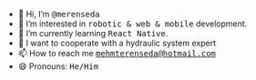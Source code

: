 - 👋 Hi, I’m <kbd>@merenseda</kbd>
- 👀 I’m interested in <kbd>robotic & web & mobile</kbd> development.
- 🌱 I’m currently learning <kbd>React Native</kbd>.
- 💞️ I want to cooperate with a hydraulic system expert
- 📫 How to reach me  <kbd>mehmterenseda@hotmail.com</kbd>
- 😄 Pronouns:  <kbd>He/Him</kbd>

<!---
merenseda/merenseda is a ✨ special ✨ repository because its `README.md` (this file) appears on your GitHub profile.
You can click the Preview link to take a look at your changes.
--->
